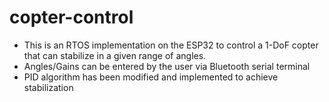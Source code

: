 # copter-control

 * This is an RTOS implementation on the ESP32 to control a 1-DoF copter that can stabilize in a given range of angles. 
 * Angles/Gains can be entered by the user via Bluetooth serial terminal 
 * PID algorithm has been modified and implemented to achieve stabilization
